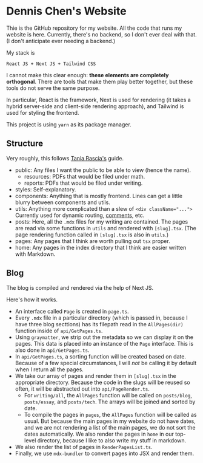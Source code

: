 # Dennis Chen's Website

Thie is the GitHub repository for my website.
All the code that runs my website is here.
Currently, there's no backend,
so I don't ever deal with that.
(I don't anticipate ever needing a backend.)

My stack is

    React JS + Next JS + Tailwind CSS

I cannot make this clear enough:
**these elements are completely orthogonal**.
There are tools that make them play better together,
but these tools do not serve the same purpose.

In particular, React is the framework,
Next is used for rendering
(it takes a hybrid server-side and client-side rendering approach),
and Tailwind is used for styling the frontend.

This project is using `yarn` as its package manager.

## Structure

Very roughly, this follows
[Tania Rascia's](https://www.taniarascia.com/react-architecture-directory-structure/#utils) guide.

- public: Any files I want the public to be able to view
  (hence the name).
  - resources: PDFs that would be filed under math.
  - reports: PDFs that would be filed under writing.
- styles: Self-explanatory.
- components: Anything that is mostly frontend.
  Lines can get a little blurry between components and utils.
- utils: Anything more complicated than a slew of `<div className="...">`
  Currently used for dynamic routing, [comments](https://github.com/maggie-j-liu/reactive), etc.
- posts: Here, all the `.mdx` files for my writing are contained.
  The pages are read via some functions in `utils` and rendered with `[slug].tsx`.
  (The page rendering function called in `[slug].tsx` is also in `utils`.)
- pages: Any pages that I think are worth pulling out `tsx` proper.
- home: Any pages in the index directory that I think are easier
  written with Markdown.

## Blog

The blog is compiled and rendered
via the help of Next JS.

Here's how it works.

- An interface called `Page`
  is created in `page.ts`.
- Every `.mdx` file in a particular directory
  (which is passed in, because I have three blog secttions)
  has its filepath read in the `AllPages(dir)` function
  inside of `api/GetPages.ts`.
- Using `graymatter`,
  we strip out the metadata
  so we can display it on the pages.
  This data is placed into an instance
  of the `Page` interface.
  This is also done in `api/GetPages.ts`.
- In `api/GetPages.ts`,
  a sorting function will be created
  based on date.
  Because of a few special circumstances,
  I will _not_ be calling it by default
  when I return all the pages.
- We take our array of pages
  and render them in
  `[slug].tsx` in the appropriate directory.
  Because the code in the slugs
  will be reused so often,
  it will be abstracted out
  into `api/PageRender.ts`.
  - For `writing/all`,
    the `AllPages` function will be called
    on `posts/blog`, `posts/essay`, and `posts/tech`.
    The arrays will be joined and sorted by date.
  - To compile the pages in `pages`,
    the `AllPages` function will be called as usual.
    But because the main pages in my website do not have dates,
    and we are not rendering a list of the main pages,
    we do not sort the dates automatically.
    We also render the pages in `home` in our top-level directory,
    because I like to also write my stuff in markdown.
- We also render the list of pages
  in `RenderPagesList.ts`.
- Finally, we use `mdx-bundler` to convert pages
  into JSX and render them.
